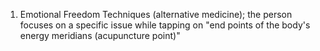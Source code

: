 1. Emotional Freedom Techniques (alternative medicine); the person focuses on a specific issue while tapping on "end points of the body's energy meridians (acupuncture point)"
